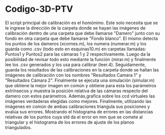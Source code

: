 # Codigo-3D-PTV
El script principal de calibración es el homónimo. Este solo necesita que se le ingrese la dirección de la carpeta
donde se hayan las imágenes de calibración dentro de una carpeta que debe llamarse "Damero" junto con su fondo en
otra carpeta que debe llamarse "Fondo blanco". El mismo detecta los puntos de los dameros (xcornes.m),
los numera (numerar.m) y los guarda como .csv (todo esto en esquinas10.m) en carpetas llamadas: Puntos1 y Puntos2 
para las cámaras 1 y 2 respectivamente. Luego da la posibilidad de revisar todo esto mediante la función (mirar.m)
y finalmente lee los .csv generados y los usa para calibrar (leer.4). Seguidamente, guarda los resultados de las 
calibraciones en la carpeta donde se hallan las imágenes de calibración con los nombres "Resultados Camara 1" y 
"Resultados Cámara 2". Finalmente se ejecuta una simulación (simular.m) que obtiene la mejor imagen en común y
obtiene para esta los parámetros extrínsecos y muestra la posición relativa de las cámaras respecto del damero con
estos parámetros. Además,grafica sobre los ccd virtuales las imágenes verdaderas elegidas como mejores. Finalmente,
utilizando las imágenes en común de ambas calibraciones triangula sus posiciones y evalúa sus errores. Mostrando
el histograma de errores en las distancias relativas de los puntos cuya std da el error en mm que se comete al
triangular y el histograma de los errores de ajuste de los planos triangulados.
